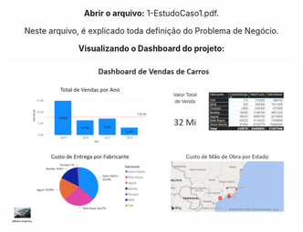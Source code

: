 <html>
<body>


<center>
 
<b>Abrir o arquivo:</b> 1-EstudoCaso1.pdf.

Neste arquivo, é explicado toda definição do Problema de Negócio.


<b>Visualizando o Dashboard do projeto:</b></br></br>
<img src="https://github.com/Wenceslau93/Data-Science-e-BI/blob/master/Power%20BI%202.0/Venda%20de%20Carros/Print_Venda_de_Carros.PNG?raw=true" alt="sometext"></br></br>

</center>

</body>
</html>
